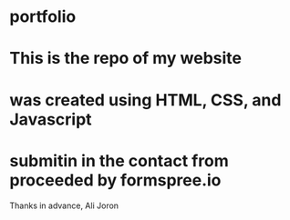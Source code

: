 # portfolio
# This is the repo of my website 
# was created using HTML, CSS, and Javascript
# submitin in the contact from proceeded by formspree.io

Thanks in advance,
Ali Joron
